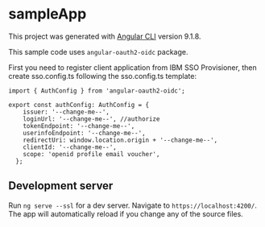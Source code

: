 # sampleApp

This project was generated with [Angular CLI](https://github.com/angular/angular-cli) version 9.1.8.

This sample code uses `angular-oauth2-oidc` package.

First you need to register client application from IBM SSO Provisioner, then create sso.config.ts following the sso.config.ts template:

```
import { AuthConfig } from 'angular-oauth2-oidc';

export const authConfig: AuthConfig = {
    issuer: '--change-me--',
    loginUrl: '--change-me--', //authorize
    tokenEndpoint: '--change-me--',
    userinfoEndpoint: '--change-me--',
    redirectUri: window.location.origin + '--change-me--',
    clientId: '--change-me--',
    scope: 'openid profile email voucher',
  };
```

## Development server

Run `ng serve --ssl` for a dev server. Navigate to `https://localhost:4200/`. The app will automatically reload if you change any of the source files.

